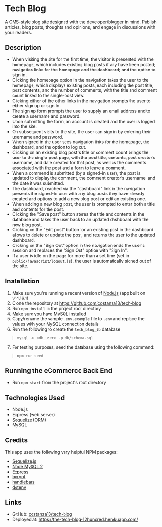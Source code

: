 # Tech Blog

A CMS-style blog site designed with the developer/blogger in mind. Publish articles, blog posts, thoughts and opinions, and engage in discussions with your readers.

## Description

* When visiting the site for the first time, the visitor is presented with the homepage, which includes existing blog posts if any have been posted; navigation links for the homepage and the dashboard; and the option to sign in.
* Clicking the homepage option in the navigation takes the user to the homepage, which displays existing posts, each including the post title, post contents, and the number of comments, with the title and comment count linked to the single-post view.
* Clicking either of the other links in the navigation prompts the user to either sign up or sign in.
* The sign up form prompts the user to supply an email address and to create a username and password.
* Upon submitting the form, an account is created and the user is logged into the site.
* On subsequent visits to the site, the user can sign in by entering their username and password.
* When signed in the user sees navigation links for the homepage, the dashboard, and the option to log out.
* Clicking on an existing blog post's title or comment count brings the user to the single-post page, with the post title, contents, post creator’s username, and date created for that post, as well as the comments associated with the post and a form to leave a comment.
* When a commend is submitted (by a signed-in user), the post is updated to display the comment, the comment creator’s username, and the date it was submitted.
* The dashboard, reached via the "dashboard" link in the navigation presents the signed-in user with any blog posts they have already created and options to add a new blog post or edit an existing one.
* When adding a new blog post, the user is prompted to enter both a title and contents for the post.
* Clicking the "Save post" button stores the title and contents in the database and takes the user back to an updated dashboard with the new blog post.
* Clicking on the "Edit post" button for an existing post in the dashboard allows to delete or update the post, and returns the user to the updated dashboard.
* Clicking on the "Sign Out" option in the navigation ends the user's session and replaces the "Sign Out" option with "Sign In".
* If a user is idle on the page for more than a set time (set in `public/javascript/logout.js`), the user is automatically signed out of the site.

## Installation
1) Make sure you're running a recent version of [Node.js](https://nodejs.org/en/) (app built on v14.16.1)
2) Clone the repository at https://github.com/costanza13/tech-blog
3) Run `npm install` in the project root directory
4) Make sure you have MySQL installed
5) Copy/rename the sample `.env.example` file to `.env` and replace the values with your MySQL connection details
6) Run the following to create the `tech_blog_db` database
  > `mysql -u <db_user> -p db/schema.sql`
7) For testing purposes, seed the database using the following command:
  > `npm run seed`

## Running the eCommerce Back End
- Run `npm start` from the project's root directory

## Technologies Used
* Node.js
* Express (web server)
* Sequelize (ORM)
* MySQL

## Credits

This app uses the following very helpful NPM packages:
- [Sequelize.js](https://www.npmjs.com/package/sequelize)
- [Node MySQL 2](https://www.npmjs.com/package/mysql2)
- [Express](https://www.npmjs.com/package/express)
- [bcrypt](https://www.npmjs.com/package/bcrypt)
- [handlebars](https://www.npmjs.com/package/handlebars)
- [dotenv](https://www.npmjs.com/package/dotenv)

## Links
* GitHub: [costanza13/tech-blog](https://github.com/costanza13/tech-blog)
* Deployed at: https://the-tech-blog-12hundred.herokuapp.com/
